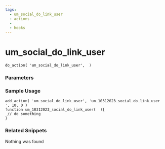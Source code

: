 ```yaml
---
tags: 
  - um_social_do_link_user
  - actions
  - 
  - hooks
---
```

# um\_social\_do\_link\_user

``` php:no-line-numbers
do_action( 'um_social_do_link_user',  )
```
<div class='hook-sep'></div>

### Parameters

<div class='hook-sep'></div>



### Sample Usage

``` php:no-line-numbers
add_action( 'um_social_do_link_user', 'um_10312023_social_do_link_user ', 10, 0 )
function um_10312023_social_do_link_user(  ){
 // do something
}
```
<div class='hook-sep'></div>



### Related Snippets

Nothing was found

